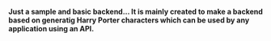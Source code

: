 **Just a sample and basic backend... It is mainly created to make a backend based on generatig Harry Porter characters which can be used by any application using an API.**
